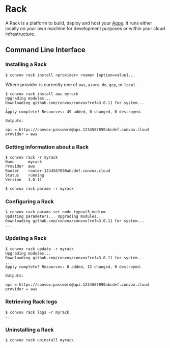 # Rack

A Rack is a platform to build, deploy and host your [Apps](../app).  It runs either locally on your own machine for development purposes or within your cloud infrastructure.

## Command Line Interface

### Installing a Rack

    $ convox rack install <provider> <name> [option=value]...

Where provider is currently one of `aws`, `azure`, `do`, `gcp`, or `local`.

    $ convox rack install aws myrack
    Upgrading modules...
    Downloading github.com/convox/convox?ref=3.0.11 for system...
    ...
    Apply complete! Resources: 49 added, 0 changed, 0 destroyed.

    Outputs:

    api = https://convox:password@api.1234567890abcdef.convox.cloud
    provider = aws

### Getting information about a Rack

    $ convox rack -r myrack
    Name      myrack
    Provider  aws
    Router    router.1234567890abcdef.convox.cloud
    Status    running
    Version   3.0.11

    $ convox rack params -r myrack

### Configuring a Rack

    $ convox rack params set node_type=t3.medium
    Updating parameters... Upgrading modules...
    Downloading github.com/convox/convox?ref=3.0.11 for system...
    ...

### Updating a Rack

    $ convox rack update -r myrack
    Upgrading modules...
    Downloading github.com/convox/convox?ref=3.0.11 for system...
    ...
    Apply complete! Resources: 0 added, 12 changed, 0 destroyed.

    Outputs:

    api = https://convox:password@api.1234567890abcdef.convox.cloud
    provider = aws

### Retrieving Rack logs

    $ convox rack logs -r myrack
    ...

### Uninstalling a Rack

    $ convox rack uninstall myrack

